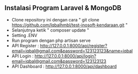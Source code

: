 ## Instalasi Program Laravel & MongoDB

- Clone repository ini dengan cara " git clone https://github.com/Iqbalhmbl/test-inosoft-kendaraan.git "<br />
- Selanjutnya ketik " composer update " <br />
- Setting .ENV <br />
- Run program dengan php artisan serve <br />
- API Register : http://127.0.0.1:8000/api/register?email=iqbal@gmail.com&password=123123123&name=iqbal <br />
- API Login : http://127.0.0.1:8000/api/login?email=iqbal@gmail.com&password=123123123 <br />
- API Dashboard : http://127.0.0.1:8000/api/dashboard <br />